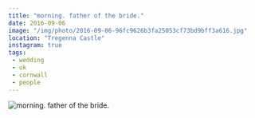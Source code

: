 ```yaml
---
title: "morning. father of the bride."
date: 2016-09-06
image: "/img/photo/2016-09-06-96fc9626b3fa25053cf73bd9bff3a616.jpg"
location: "Tregenna Castle"
instagram: true
tags:
 - wedding
 - uk
 - cornwall
 - people
---
```


![morning. father of the bride.](/img/photo/2016-09-06-96fc9626b3fa25053cf73bd9bff3a616.jpg)
